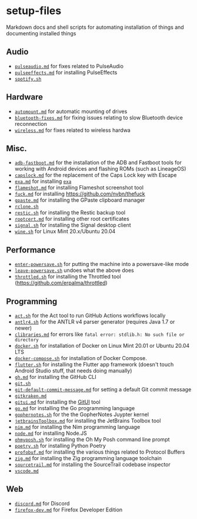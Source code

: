 # setup-files

Markdown docs and shell scripts for automating installation of things and documenting installed things

## Audio

* [`pulseaudio.md`](pulseaudio.md) for fixes related to PulseAudio
* [`pulseeffects.md`](pulseeffects.md) for installing PulseEffects
* [`spotify.sh`](spotify.sh)

## Hardware

* [`automount.md`](automount.md) for automatic mounting of drives
* [`bluetooth-fixes.md`](bluetooth-fixes.md) for fixing issues relating to slow Bluetooth device reconnection
* [`wireless.md`](wireless.md) for fixes related to wireless hardwa

## Misc.

* [`adb-fastboot.md`](adb-fastboot.md) for the installation of the ADB and Fastboot tools for working with Android devices and flashing ROMs (such as LineageOS)
* [`capslock.md`](capslock.md) for the replacement of the Caps Lock key with Escape
* [`exa.md`](exa.md) for installing [`exa`](https://github.com/ogham/exa)
* [`flameshot.md`](flameshot.md) for installing Flameshot screenshot tool
* [`fuck.md`](fuck.md) for installing https://github.com/nvbn/thefuck
* [`gpaste.md`](gpaste.md) for installing the GPaste clipboard manager
* [`rclone.sh`](rclone.sh)
* [`restic.sh`](restic.sh) for installing the Restic backup tool
* [`rootcert.md`](rootcert.md) for installing other root certificates
* [`signal.sh`](signal.sh) for installing the Signal desktop client
* [`wine.sh`](wine.sh) for Linux Mint 20.x/Ubuntu 20.04

## Performance

* [`enter-powersave.sh`](enter-powersave.sh) for putting the machine into a powersave-like mode
* [`leave-powersave.sh`](leave-powersave.sh) undoes what the above does
* [`throttled.sh`](throttled.sh) for installing the Throttled tool (https://github.com/erpalma/throttled)

## Programming

* [`act.sh`](act.sh) for the Act tool to run GitHub Actions workflows locally
* [`antlr4.sh`](antlr4.sh) for the ANTLR v4 parser generator (requires Java 1.7 or newer)
* [`clibraries.md`](clibraries.md) for errors like `fatal error: stdlib.h: No such file or directory`
* [`docker.sh`](docker.sh) for installation of Docker on Linux Mint 20.01 or Ubuntu 20.04 LTS
* [`docker-compose.sh`](docker-compose.sh) for installation of Docker Compose.
* [`flutter.sh`](flutter.sh) for installing the Flutter app framework (doesn't touch Android Studio stuff, that needs doing manually)
* [`gh.md`](gh.md) for installing the GitHub CLI
* [`git.sh`](git.sh)
* [`git-default-commit-message.md`](git-default-commit-message.md) for setting a default Git commit message
* [`gitkraken.md`](gitkraken.md)
* [`gitui.md`](gitui.md) for installing the [GitUI](https://github.com/extrawurst/gitui) tool
* [`go.md`](go.md) for installing the Go programming language
* [`gophernotes.sh`](gophernotes.sh) for the the GopherNotes Juypter kernel
* [`jetbrainsToolbox.md`](jetbrainsToolbox.md) for installing the JetBrains Toolbox tool
* [`nim.md`](nim.md) for installing the Nim programming language
* [`node.md`](node.md) for installing Node.JS
* [`ohmyposh.sh`](ohmyposh.sh) for installing the Oh My Posh command line prompt
* [`poetry.sh`](poetry.sh) for installing Python Poetry
* [`profobuf.md`](protobuf.md) for installing the various things related to Protocol Buffers
* [`zig.md`](zig.md) for installing the Zig programming language toolchain
* [`sourcetrail.md`](sourcetrail.md) for installing the SourceTrail codebase inspector
* [`vscode.md`](vscode.md)

## Web

* [`discord.md`](discord.md) for Discord
* [`firefox-dev.md`](firefox-dev.md) for Firefox Developer Edition
